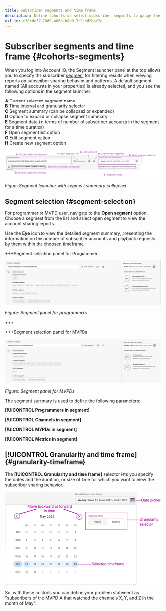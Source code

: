 ```yaml
---
title: Subscriber segments and time frame
description: Define cohorts or select subscriber segments to gauge the account sharing possibilities and patterns of your channel viewers to use graphical tools and reports in Account IQ.
exl-id: c38cde37-70d9-486d-b8d0-7c1cbd2baf2e
---
```


# Subscriber segments and time frame {#cohorts-segments}

When you log into Account IQ, the Segment launcher panel at the top allows you to specify the subscriber [segment](/help/accountiq/product-concepts.md#segment-segmet-def) for filtering results when viewing reports on subscriber sharing behavior and patterns. A default segment named (All accounts in your properties) is already selected, and you see the following options in the segment launcher:

**A** Current selected segment name<br/>
**B** Time interval and granularity selector<br/>
**C** Segment summary (can be collapsed or expanded)<br/>
**D** Option to expand or collapse segment summary<br/>
**E** Segment data (in terms of number of subscriber accounts in the segment for a time duration)<br/>
**F** Open segment list option<br/>
**G** Edit segment option<br/>
**H** Create new segment option<br/>

![](assets/new-segment-selector-collapsed.png)

 *Figue: Segment launcher with segment summary collapsed*

## Segment selection {#segment-selection}

For programmer or MVPD user, navigate to the **Open segment** option. Choose a segment from the list and select open segment to view the account sharing reports.

Use the **Eye** icon to view the detailed segment summary, presenting the information on the number of subscriber accounts and playback requests by them within the choosen timeframe.

+++Segment selection panel for Programmer

![](assets/segment-panel-programmer.png)

*Figure: Segment panel for programmers*

+++

+++Segment selection panel for MVPDs

![](assets/segment-panel-mvpd.png)

*Figure: Segment panel for MVPDs*

The segment summary is used to define the following parameters:

**[!UICONTROL Programmers in segment]**

**[!UICONTROL Channels in segment]**

**[!UICONTROL MVPDs in segment]**

**[!UICONTROL Metrics in segment]**

<!-- The definitions of these parameters will be defined in the glossary article-->
  

## [!UICONTROL Granularity and time frame] {#granularity-timeframe}
  
  The **[!UICONTROL Granularity and time frame]** selector lets you specify the dates and the duration, or size of time for which you want to view the subscriber sharing behavior.

  ![[!UICONTROL Granularity and timeframe]](assets/granularity-timeframe-weekwise.png)
  
So, with these controls you can define your problem statement as "subscribers of the MVPD A that watched the channels X, Y, and Z in the month of May".

